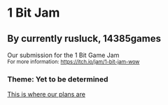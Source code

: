 # 1 Bit Jam
## By currently rusluck, 14385games


Our submission for the 1 Bit Game Jam\
<sub>For more information: https://itch.io/jam/1-bit-jam-wow</sub>

### **Theme**: Yet to be determined

[This is where our plans are](./Planning.MD)